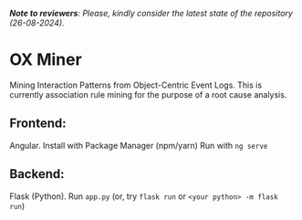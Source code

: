 ***Note to reviewers**: Please, kindly consider the latest state of the repository (26-08-2024).*

# OX Miner
Mining Interaction Patterns from Object-Centric Event Logs.
This is currently association rule mining for the purpose of a root cause analysis.

## Frontend: 
Angular. Install with Package Manager (npm/yarn) Run with ``ng serve``
## Backend:
Flask (Python). Run ``app.py`` (or, try ``flask run`` or ``<your python> -m flask run``)
